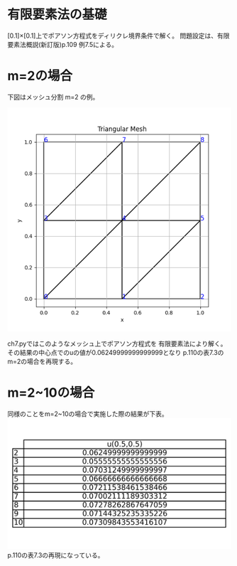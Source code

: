# 有限要素法の基礎

[0.1]×[0.1]上でポアソン方程式をディリクレ境界条件で解く。
問題設定は、有限要素法概説(新訂版)p.109 例7.5による。

# m=2の場合
下図はメッシュ分割 m=2 の例。

![m=2の三角形メッシュ](figs/mesh_m2.png)

ch7.pyではこのようなメッシュ上でポアソン方程式を
有限要素法により解く。
その結果の中心点でのuの値が0.06249999999999999となり
p.110の表7.3のm=2の場合を再現する。

# m=2~10の場合
同様のことをm=2~10の場合で実施した際の結果が下表。
![各m=2でのu](figs/u_center_for_various_m.png)
p.110の表7.3の再現になっている。
